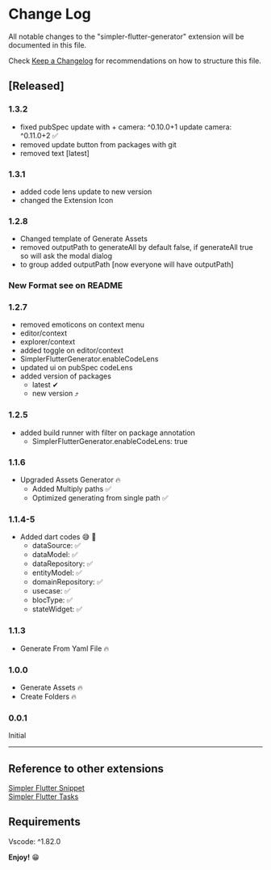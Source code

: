 # Change Log

All notable changes to the "simpler-flutter-generator" extension will be documented in this file.

Check [Keep a Changelog](http://keepachangelog.com/) for recommendations on how to structure this file.

## [Released]


### 1.3.2
 - fixed pubSpec update with + camera: ^0.10.0+1 update camera: ^0.11.0+2 ✅
 - removed update button from packages with git
 - removed text [latest] 
 
### 1.3.1
 - added code lens update to new version 
 - changed the Extension Icon

### 1.2.8
 - Changed template of Generate Assets 
 - removed outputPath to generateAll by default false, if generateAll true so will ask the modal dialog
 - to group added outputPath [now everyone will have outputPath]
### New Format see on README

### 1.2.7
 - removed emoticons on context menu 
  - editor/context
  - explorer/context
 - added toggle on editor/context
  - SimplerFlutterGenerator.enableCodeLens
  - updated ui on pubSpec codeLens
  - added version of packages 
    - latest ✔︎
    - new version ⤴️

### 1.2.5
 - added build runner with filter on package annotation
   - SimplerFlutterGenerator.enableCodeLens: true
### 1.1.6

 - Upgraded Assets Generator 🔥
    - Added Multiply paths ✅
    - Optimized generating from single path ✅

### 1.1.4-5

 - Added dart codes 😅 🧰
    - dataSource: ✅ 
    - dataModel: ✅
    - dataRepository: ✅
    - entityModel: ✅
    - domainRepository: ✅
    - usecase: ✅
    - blocType: ✅
    - stateWidget: ✅

### 1.1.3 

 - Generate From Yaml File 🔥

### 1.0.0

 - Generate Assets 🔥 
 - Create Folders 🔥

### 0.0.1

Initial

---

## Reference to other extensions

[Simpler Flutter Snippet](https://marketplace.visualstudio.com/items?itemName=Eldiyar-Dev.simpler-flutter-snippets)<br>
[Simpler Flutter Tasks](https://marketplace.visualstudio.com/items?itemName=Eldiyar-Dev.simpler-flutter-tasks)


## Requirements

Vscode: ^1.82.0


**Enjoy!** 😁
